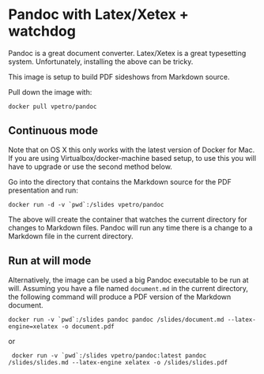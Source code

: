 # Pandoc with Latex/Xetex + watchdog

Pandoc is a great document converter.  Latex/Xetex is a great typesetting
system.  Unfortunately, installing the above can be tricky.

This image is setup to build PDF sideshows from Markdown source.

Pull down the image with:

```shell
docker pull vpetro/pandoc
```


## Continuous mode

Note that on OS X this only works with the latest version of Docker for Mac. If
you are using Virtualbox/docker-machine based setup, to use this you will have
to upgrade or use the second method below.

Go into the directory that contains the Markdown source for the PDF presentation and run:

```
docker run -d -v `pwd`:/slides vpetro/pandoc
```

The above will create the container that watches the current directory for
changes to Markdown files. Pandoc will run any time there is a change to a
Markdown file in the current directory.


## Run at will mode


Alternatively, the image can be used a big Pandoc executable to be run at will.
Assuming you have a file named `document.md` in the current directory, the
following command will produce a PDF version of the Markdown document.

```
docker run -v `pwd`:/slides pandoc pandoc /slides/document.md --latex-engine=xelatex -o document.pdf
```

or

```
 docker run -v `pwd`:/slides vpetro/pandoc:latest pandoc /slides/slides.md --latex-engine xelatex -o /slides/slides.pdf
 ```
